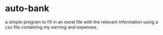 # auto-bank
a simple program to fill in an excel file with the relevant information using a csv file containing my earning and expenses.
